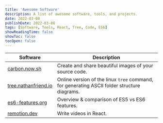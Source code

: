 ```yaml
---
title: 'Awesome Software'
description: A list of awesome software, tools, and projects.
date: 2022-03-08
publishDate: 2022-03-08
tags: [Software, Tools, React, Tree, Code, ES6]
showReadingTime: false
showToc: false
tocOpen: false
---
```


| Software                     | Description                                                                                 |
| ---------------------------- | ------------------------------------------------------------------------------------------- |
| [carbon.now.sh][carbon]      | Create and share beautiful images of your source code.                                      |
| [tree.nathanfriend.io][tree] | Online version of the linux `tree` command, for generating ASCII folder structure diagrams. |
| [es6-features.org][es6]      | Overview & comparison of ES5 vs ES6 features.                                               |
| [remotion.dev][remotion]     | Write videos in React.                                                                      |

[carbon]: https://carbon.now.sh
[tree]: https://tree.nathanfriend.io/
[es6]: http://es6-features.org/
[remotion]: https://www.remotion.dev/
